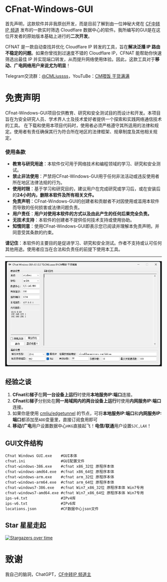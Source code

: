 # CFnat-Windows-GUI
首先声明，这款软件并非我原创开发，而是目前了解到由一位神秘大佬在 [CF中转IP 频道](https://t.me/CF_NAT/38840) 发布的一款实时筛选 Cloudflare 数据中心的软件。我所编写的GUI是在这位开发者的原始版本基础上进行的**二次开发**。

CFNAT 是一款自动查找并优化 Cloudflare IP 转发的工具，旨在**解决泛播 IP 路由不稳定的问题**。如果你曾找到过速度不错的 Cloudflare IP，CFNAT 能帮助你快速筛选出最佳 IP 并实现端口转发，从而提升网络使用体验。因此，这款工具对于**移动、广电网络用户来说尤为明显**！

Telegram交流群：[@CMLiussss](https://t.me/CMLiussss)，YouTuBe：[CM喂饭 干货满满](https://www.youtube.com/@CMLiussss)

# 免责声明
CFnat-Windows-GUI项目仅供教育、研究和安全测试目的而设计和开发。本项目旨在为安全研究人员、学术界人士及技术爱好者提供一个探索和实践网络通信技术的工具。
在下载和使用本项目代码时，使用者必须严格遵守其所适用的法律和规定。使用者有责任确保其行为符合所在地区的法律框架、规章制度及其他相关规定。

### 使用条款

- **教育与研究用途**：本软件仅可用于网络技术和编程领域的学习、研究和安全测试。
- **禁止非法使用**：严禁将CFnat-Windows-GUI用于任何非法活动或违反使用者所在地区法律法规的行为。
- **使用时限**：基于学习和研究目的，建议用户在完成研究或学习后，或在安装后的**24小时内，删除本软件及所有相关文件。**
- **免责声明**：CFnat-Windows-GUI的创建者和贡献者不对因使用或滥用本软件而导致的任何损害或法律问题负责。
- **用户责任**：**用户对使用本软件的方式以及由此产生的任何后果完全负责。**
- **无技术支持**：本软件的创建者不提供任何技术支持或使用协助。
- **知情同意**：使用CFnat-Windows-GUI即表示您已阅读并理解本免责声明，并同意受其条款的约束。

**请记住**：本软件的主要目的是促进学习、研究和安全测试。作者不支持或认可任何其他用途。使用者应当在合法和负责任的前提下使用本工具。

---

![GUI](./gui.png)

## 经验之谈
1. **CFnat**和**梯子**在**同一台设备上运行**时使用**本地服务IP:端口**连接。
2. **CFnat**和**梯子**分别处在**同一局域网内的两台设备上运行**时使用**内网服务IP:端口**连接。
3. 如果你是使用 [cmliu/edgetunnel](https://github.com/cmliu/edgetunnel) 的节点，可将**本地服务IP:端口**和**内网服务IP:端口**都添加至`ADD`变量里，直接订阅食用即可
4. **移动/广电**用户设置数据中心`HKG`直接起飞！**电信/联通**用户设置`SJC,LAX`！

## GUI文件结构
```shell
CFnat Windows GUI.exe    #GUI本体
cfnat.ini                #GUI配置文件
cfnat-windows-386.exe    #cfnat x86_32位 原程序本体
cfnat-windows-amd64.exe  #cfnat x86_64位 原程序本体
cfnat-windows-arm.exe    #cfnat arm_32位 原程序本体
cfnat-windows-arm64.exe  #cfnat arm_64位 原程序本体
cfnat-windows7-386.exe   #cfnat Win7_x86_32位 原程序本体 Win7专用
cfnat-windows7-amd64.exe #cfnat Win7_x86_64位 原程序本体 Win7专用
ips-v4.txt               #IPv4库
ips-v6.txt               #IPv6库
locations.json           #CF数据中心json文件
```

## Star 星星走起
[![Stargazers over time](https://starchart.cc/cmliu/CFnat-Windows-GUI.svg?variant=adaptive)](https://starchart.cc/cmliu/CFnat-Windows-GUI)

# 致谢
我自己的脑洞，ChatGPT，[CF中转IP 频道主](https://t.me/CF_NAT/38840)
